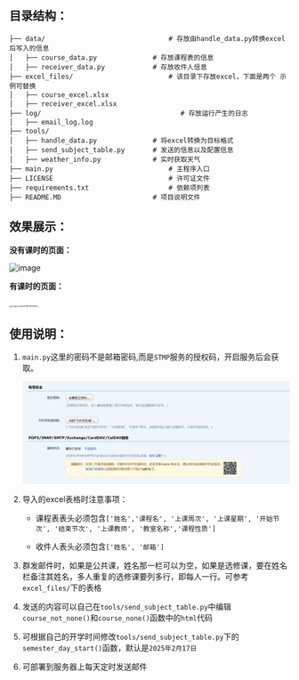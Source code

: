 ## 目录结构：

```
├── data/								# 存放由handle_data.py转换excel后写入的信息
│   ├── course_data.py				# 存放课程表的信息 
│   ├── receiver_data.py			# 存放收件人信息
├── excel_files/						# 该目录下存放excel，下面是两个	示例可替换
│   ├── course_excel.xlsx					
│   ├── receiver_excel.xlsx					
├── log/								   # 存放运行产生的日志
│   ├── email_log.log
├── tools/													
│   ├── handle_data.py				# 将excel转换为目标格式
│   ├── send_subject_table.py		# 发送的信息以及配置信息
│   ├── weather_info.py				# 实时获取天气
├── main.py								# 主程序入口
├── LICENSE								# 许可证文件
├── requirements.txt					# 依赖项列表
├── README.MD						# 项目说明文件
```

## 效果展示：

**没有课时的页面：**

![image](https://github.com/user-attachments/assets/e020fec6-c313-43b1-882d-5749ede2485b)

**有课时的页面：**

<img src="C:\Users\wkx32\AppData\Roaming\Typora\typora-user-images\image-20250208172816326.png" alt="image-20250208172816326" style="zoom:25%;" />

## 使用说明：

1. `main.py`这里的密码不是邮箱密码,而是`STMP`服务的授权码，开启服务后会获取。

   ![image](https://github.com/userwkx/sendClassSchedule/blob/main/image/image-20250208170702700.png)

2. 导入的excel表格时注意事项：

   - 课程表表头必须包含`['姓名','课程名', '上课周次', '上课星期', '开始节次', '结束节次', '上课教师', '教室名称','课程性质']`

   - 收件人表头必须包含`['姓名', '邮箱']`

3. 群发邮件时，如果是公共课，姓名那一栏可以为空，如果是选修课，要在姓名栏备注其姓名，多人重复的选修课要列多行，即每人一行。可参考`excel_files/`下的表格

4. 发送的内容可以自己在`tools/send_subject_table.py`中编辑`course_not_none()`和`course_none()`函数中的`html`代码

5. 可根据自己的开学时间修改`tools/send_subject_table.py`下的`semester_day_start()`函数，默认是`2025年2月17日`

6. 可部署到服务器上每天定时发送邮件
